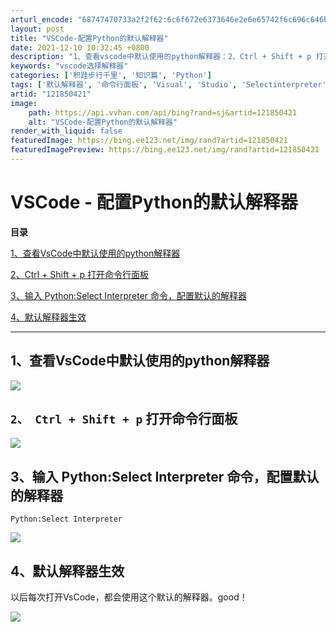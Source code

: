 ```yaml
---
arturl_encode: "68747470733a2f2f62:6c6f672e6373646e2e6e65742f6c696c646b646b646b6a662f:61727469636c652f64657461696c732f313231383530343231"
layout: post
title: "VSCode-配置Python的默认解释器"
date: 2021-12-10 10:32:45 +0800
description: "1、查看vscode中默认使用的python解释器：2、Ctrl + Shift + p 打开命令行"
keywords: "vscode选择解释器"
categories: ['积跬步行千里', '知识篇', 'Python']
tags: ['默认解释器', '命令行面板', 'Visual', 'Studio', 'Selectinterpreter', 'Python', 'Code']
artid: "121850421"
image:
    path: https://api.vvhan.com/api/bing?rand=sj&artid=121850421
    alt: "VSCode-配置Python的默认解释器"
render_with_liquid: false
featuredImage: https://bing.ee123.net/img/rand?artid=121850421
featuredImagePreview: https://bing.ee123.net/img/rand?artid=121850421
---
```


# VSCode - 配置Python的默认解释器

**目录**

[1、查看VsCode中默认使用的python解释器](#1%E3%80%81%E6%9F%A5%E7%9C%8Bvscode%E4%B8%AD%E9%BB%98%E8%AE%A4%E4%BD%BF%E7%94%A8%E7%9A%84python%E8%A7%A3%E9%87%8A%E5%99%A8)

[2、Ctrl + Shift + p 打开命令行面板](#2%E3%80%81Ctrl%20%2B%20Shift%20%2B%20p%20%E6%89%93%E5%BC%80%E5%91%BD%E4%BB%A4%E8%A1%8C%E9%9D%A2%E6%9D%BF)

[3、输入 Python:Select Interpreter 命令，配置默认的解释器](#%C2%A03%E3%80%81%E8%BE%93%E5%85%A5%20Python%3ASelect%20Interpreter%20%E5%91%BD%E4%BB%A4%EF%BC%8C%E9%85%8D%E7%BD%AE%E9%BB%98%E8%AE%A4%E7%9A%84%E8%A7%A3%E9%87%8A%E5%99%A8%C2%A0)

[4、默认解释器生效](#4%E3%80%81%E9%BB%98%E8%AE%A4%E8%A7%A3%E9%87%8A%E5%99%A8%E7%94%9F%E6%95%88)

---

## 1、查看VsCode中默认使用的python解释器

![](https://i-blog.csdnimg.cn/blog_migrate/3111e4df165153b26f460b8bc98498ec.png)

## `2、 Ctrl + Shift + p` 打开命令行面板

![](https://i-blog.csdnimg.cn/blog_migrate/3d7f10a7dd1fc2c64f9143956316848f.png)

## 3、输入 Python:Select Interpreter 命令，配置默认的解释器

```
Python:Select Interpreter
```

![](https://i-blog.csdnimg.cn/blog_migrate/4f592e917f1225f10813293187cdae54.png)

## 4、默认解释器生效

以后每次打开VsCode，都会使用这个默认的解释器。good！

![](https://i-blog.csdnimg.cn/blog_migrate/1914d434da4cf4ff6b9976f49f1542df.png)